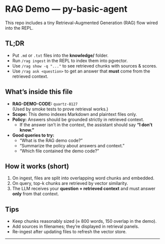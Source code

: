 # RAG Demo — py-basic-agent

This repo includes a tiny Retrieval-Augmented Generation (RAG) flow wired into the REPL.

## TL;DR
- Put `.md` or `.txt` files into the **knowledge/** folder.
- Run `/rag ingest` in the REPL to index them into pgvector.
- Use `/rag show -q "..."` to see retrieved chunks with sources & scores.
- Use `/rag ask <question>` to get an answer that **must** come from the retrieved context.

## What’s inside this file
- **RAG-DEMO-CODE:** `quartz-8127`  
  (Used by smoke tests to prove retrieval works.)
- **Scope:** This demo indexes Markdown and plaintext files only.
- **Policy:** Answers should be grounded strictly in retrieved context.
  - If the answer isn’t in the context, the assistant should say **“I don’t know.”**
- **Good queries to try:**
  - “What is the RAG demo code?”
  - “Summarize the policy about answers and context.”
  - “Which file contained the demo code?”

## How it works (short)
1. On ingest, files are split into overlapping word chunks and embedded.
2. On query, top-k chunks are retrieved by vector similarity.
3. The LLM receives your **question + retrieved context** and must answer **only** from that context.

## Tips
- Keep chunks reasonably sized (≈ 800 words, 150 overlap in the demo).
- Add sources in filenames; they’re displayed in retrieval panels.
- Re-ingest after updating files to refresh the vector store.

---
